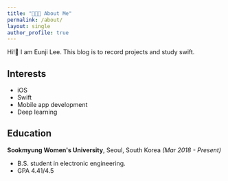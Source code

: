```yaml
---
title: "👩🏻‍💻 About Me"
permalink: /about/
layout: single
author_profile: true
---
```


Hi!👋 I am Eunji Lee. This blog is to record projects and study swift.

## Interests
* iOS
* Swift
* Mobile app development
* Deep learning

## Education
**Sookmyung Women's University**, Seoul, South Korea _(Mar 2018 - Present)_
* B.S. student in electronic engineering.
* GPA 4.41/4.5

